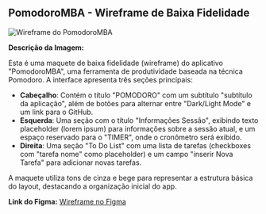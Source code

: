 ## PomodoroMBA - Wireframe de Baixa Fidelidade

![Wireframe do PomodoroMBA](https://raw.githubusercontent.com/SupremeSith/PomodoroMBA/main/images/wireframe-pomodoro.png)

**Descrição da Imagem:**

Esta é uma maquete de baixa fidelidade (wireframe) do aplicativo "PomodoroMBA", uma ferramenta de produtividade baseada na técnica Pomodoro. A interface apresenta três seções principais:

- **Cabeçalho**: Contém o título "POMODORO" com um subtítulo "subtítulo da aplicação", além de botões para alternar entre "Dark/Light Mode" e um link para o GitHub.
- **Esquerda**: Uma seção com o título "Informações Sessão", exibindo texto placeholder (lorem ipsum) para informações sobre a sessão atual, e um espaço reservado para o "TIMER", onde o cronômetro será exibido.
- **Direita**: Uma seção "To Do List" com uma lista de tarefas (checkboxes com "tarefa nome" como placeholder) e um campo "inserir Nova Tarefa" para adicionar novas tarefas.

A maquete utiliza tons de cinza e bege para representar a estrutura básica do layout, destacando a organização inicial do app.

**Link do Figma:** [Wireframe no Figma](https://www.figma.com/design/xd3IAdjxqG4WPHujjrM8IW/Pomodoro---Baixa-Fidelidade?node-id=0-1&t=NPri3wWGehWWo0qL-1)